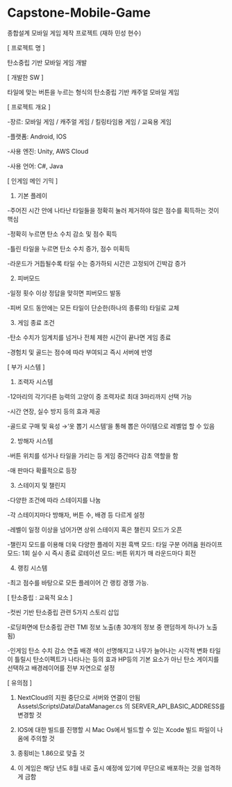 # Capstone-Mobile-Game
종합설계 모바일 게임 제작 프로젝트 (재하 민성 현수)

[ 프로젝트 명 ]

탄소중립 기반 모바일 게임 개발 

[ 개발한 SW ]

타일에 맞는 버튼을 누르는 형식의 탄소중립 기반 캐주얼 모바일 게임

[ 프로젝트 개요 ]

-장르: 모바일 게임 / 캐주얼 게임 / 킬링타임용 게임 / 교육용 게임

-플랫폼: Android, IOS

-사용 엔진: Unity, AWS Cloud

-사용 언어: C#, Java

[ 인게임 메인 기믹 ]

1. 기본 플레이

-주어진 시간 안에 나타난 타일들을 정확히 눌러 제거하야 많은 점수를 획득하는 것이 핵심

-정확히 누르면 탄소 수치 감소 및 점수 획득

-틀린 타일을 누르면 탄소 수치 증가, 점수 미획득

-라운드가 거듭될수록 타일 수는 증가하되 시간은 고정되어 긴박감 증가

2. 피버모드

-일정 횟수 이상 정답을 맞히면 피버모드 발동

-피버 모드 동안에는 모든 타일이 단순한(하나의 종류의) 타일로 교체

3. 게임 종료 조건

-탄소 수치가 임계치를 넘거나 전체 제한 시간이 끝나면 게임 종료

-경험치 및 골드는 점수에 따라 부여되고 즉시 서버에 반영

[ 부가 시스템 ]

1. 조력자 시스템

-12마리의 각기다른 능력의 고양이 중 조력자로 최대 3마리까지 선택 가능

-시간 연장, 실수 방지 등의 효과 제공

-골드로 구매 및 육성 →‘옷 뽑기 시스템’을 통해 뽑은 아이템으로 레벨업 할 수 있음

2. 방해자 시스템 

-버튼 위치를 섞거나 타일을 가리는 등 게임 중간마다 감초 역할을 함

-매 판마다 확률적으로 등장

3. 스테이지 및 챌린지

-다양한 조건에 따라 스테이지를 나눔

-각 스테이지마다 방해자, 버튼 수, 배경 등 다르게 설정

-레벨이 일정 이상을 넘어가면 상위 스테이지 혹은 챌린지 모드가 오픈

-챌린지 모드를 이용해 더욱 다양한 플레이 지원
흑백 모드: 타일 구분 어려움
원라이프 모드: 1회 실수 시 즉시 종료
로테이션 모드: 버튼 위치가 매 라운드마다 회전

4. 랭킹 시스템

-최고 점수를 바탕으로 모든 플레이어 간 랭킹 경쟁 가능.

[ 탄소중립 : 교육적 요소 ]

-컷씬 기반 탄소중립 관련 5가지 스토리 삽입

-로딩화면에 탄소중립 관련 TMI 정보 노출(총 30개의 정보 중 랜덤하게 하나가 노출 됨)

-인게임 탄소 수치 감소 연출
배경 색이 선명해지고 나무가 늘어나는 시각적 변화
타일이 틀릴시 탄소이펙트가 나타나는 등의 효과
HP등의 기본 요소가 아닌 탄소 게이지를 선택하고 배경레이어를 전부 자연으로 설정

[ 유의점 ]

1. NextCloud의 지원 중단으로 서버와 연결이 안됨
Assets\Scripts\Data\DataManager.cs 의 SERVER_API_BASIC_ADDRESS를 변경할 것

2. IOS에 대한 빌드를 진행할 시 Mac Os에서 빌드할 수 있는 Xcode 빌드 파일이 나옴에 주의할 것

3. 종횡비는 1.86으로 맞출 것

4. 이 게임은 해당 년도 8월 내로 출시 예정에 있기에 무단으로 배포하는 것을 엄격하게 금함
